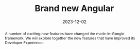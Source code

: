 ---
title: "Brand new Angular"
abstract: A number of exciting new features have changed the made-in-Google framework. We will explore together the new features that have improved its Developer Experience.
link: "https://gdg.community.dev/events/details/google-gdg-bari-presents-devfest-bari-2023/"
date: 2023-12-02
name: "Devfest Bari 2023"
img: "../../assets/talks/23-12-02-devfest-bari.webp"
---